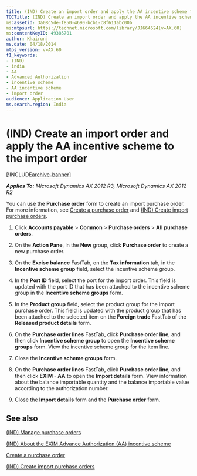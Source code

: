 ```yaml
---
title: (IND) Create an import order and apply the AA incentive scheme to the import order
TOCTitle: (IND) Create an import order and apply the AA incentive scheme to the import order
ms:assetid: 3a08c5de-f850-4690-bcb1-c8f611abc00b
ms:mtpsurl: https://technet.microsoft.com/library/JJ664624(v=AX.60)
ms:contentKeyID: 49385701
author: Khairunj
ms.date: 04/18/2014
mtps_version: v=AX.60
f1_keywords:
- (IND)
- india
- AA
- Advanced Authorization
- incentive scheme
- AA incentive scheme
- import order
audience: Application User
ms.search.region: India
---
```


# (IND) Create an import order and apply the AA incentive scheme to the import order 


[!INCLUDE[archive-banner](includes/archive-banner.md)]


_**Applies To:** Microsoft Dynamics AX 2012 R3, Microsoft Dynamics AX 2012 R2_

You can use the **Purchase order** form to create an import purchase order. For more information, see [Create a purchase order](create-a-purchase-order.md) and [(IND) Create import purchase orders](ind-create-import-purchase-orders.md).

1.  Click **Accounts payable** \> **Common** \> **Purchase orders** \> **All purchase orders**.

2.  On the **Action Pane**, in the **New** group, click **Purchase order** to create a new purchase order.

3.  On the **Excise balance** FastTab, on the **Tax information** tab, in the **Incentive scheme group** field, select the incentive scheme group.

4.  In the **Port ID** field, select the port for the import order. This field is updated with the port ID that has been attached to the incentive scheme group in the **Incentive scheme groups** form.

5.  In the **Product group** field, select the product group for the import purchase order. This field is updated with the product group that has been attached to the selected item on the **Foreign trade** FastTab of the **Released product details** form.

6.  On the **Purchase order lines** FastTab, click **Purchase order line**, and then click **Incentive scheme group** to open the **Incentive scheme groups** form. View the incentive scheme group for the item line.

7.  Close the **Incentive scheme groups** form.

8.  On the **Purchase order lines** FastTab, click **Purchase order line**, and then click **EXIM - AA** to open the **Import details** form. View information about the balance importable quantity and the balance importable value according to the authorization number.

9.  Close the **Import details** form and the **Purchase order** form.

## See also

[(IND) Manage purchase orders](ind-manage-purchase-orders.md)

[(IND) About the EXIM Advance Authorization (AA) incentive scheme](ind-about-the-exim-advance-authorization-aa-incentive-scheme.md)

[Create a purchase order](create-a-purchase-order.md)

[(IND) Create import purchase orders](ind-create-import-purchase-orders.md)

  


